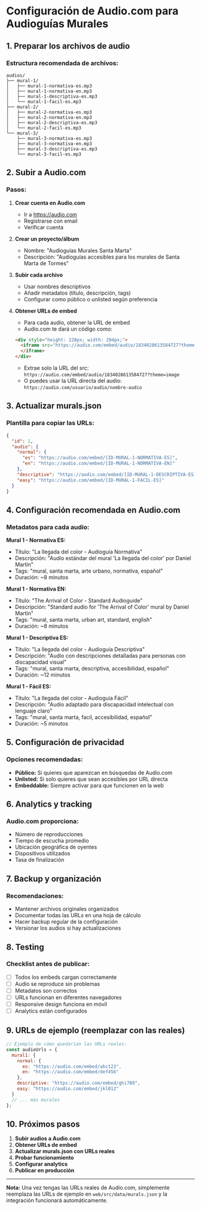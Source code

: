 # Configuración de Audio.com para Audioguías Murales

## 1. Preparar los archivos de audio

### Estructura recomendada de archivos:
```
audios/
├── mural-1/
│   ├── mural-1-normativa-es.mp3
│   ├── mural-1-normativa-en.mp3
│   ├── mural-1-descriptiva-es.mp3
│   └── mural-1-facil-es.mp3
├── mural-2/
│   ├── mural-2-normativa-es.mp3
│   ├── mural-2-normativa-en.mp3
│   ├── mural-2-descriptiva-es.mp3
│   └── mural-2-facil-es.mp3
└── mural-3/
    ├── mural-3-normativa-es.mp3
    ├── mural-3-normativa-en.mp3
    ├── mural-3-descriptiva-es.mp3
    └── mural-3-facil-es.mp3
```

## 2. Subir a Audio.com

### Pasos:
1. **Crear cuenta en Audio.com**
   - Ir a https://audio.com
   - Registrarse con email
   - Verificar cuenta

2. **Crear un proyecto/álbum**
   - Nombre: "Audioguías Murales Santa Marta"
   - Descripción: "Audioguías accesibles para los murales de Santa Marta de Tormes"

3. **Subir cada archivo**
   - Usar nombres descriptivos
   - Añadir metadatos (título, descripción, tags)
   - Configurar como público o unlisted según preferencia

4. **Obtener URLs de embed**
   - Para cada audio, obtener la URL de embed
   - Audio.com te dará un código como:
   ```html
   <div style="height: 228px; width: 204px;">
     <iframe src="https://audio.com/embed/audio/1834028613584727?theme=image"...>
     </iframe>
   </div>
   ```
   - Extrae solo la URL del src: `https://audio.com/embed/audio/1834028613584727?theme=image`
   - O puedes usar la URL directa del audio: `https://audio.com/usuario/audio/nombre-audio`

## 3. Actualizar murals.json

### Plantilla para copiar las URLs:

```json
{
  "id": 1,
  "audio": {
    "normal": {
      "es": "https://audio.com/embed/[ID-MURAL-1-NORMATIVA-ES]",
      "en": "https://audio.com/embed/[ID-MURAL-1-NORMATIVA-EN]"
    },
    "descriptive": "https://audio.com/embed/[ID-MURAL-1-DESCRIPTIVA-ES]",
    "easy": "https://audio.com/embed/[ID-MURAL-1-FACIL-ES]"
  }
}
```

## 4. Configuración recomendada en Audio.com

### Metadatos para cada audio:

**Mural 1 - Normativa ES:**
- Título: "La llegada del color - Audioguía Normativa"
- Descripción: "Audio estándar del mural 'La llegada del color' por Daniel Martín"
- Tags: "mural, santa marta, arte urbano, normativa, español"
- Duración: ~8 minutos

**Mural 1 - Normativa EN:**
- Título: "The Arrival of Color - Standard Audioguide"
- Descripción: "Standard audio for 'The Arrival of Color' mural by Daniel Martín"
- Tags: "mural, santa marta, urban art, standard, english"
- Duración: ~8 minutos

**Mural 1 - Descriptiva ES:**
- Título: "La llegada del color - Audioguía Descriptiva"
- Descripción: "Audio con descripciones detalladas para personas con discapacidad visual"
- Tags: "mural, santa marta, descriptiva, accesibilidad, español"
- Duración: ~12 minutos

**Mural 1 - Fácil ES:**
- Título: "La llegada del color - Audioguía Fácil"
- Descripción: "Audio adaptado para discapacidad intelectual con lenguaje claro"
- Tags: "mural, santa marta, facil, accesibilidad, español"
- Duración: ~5 minutos

## 5. Configuración de privacidad

### Opciones recomendadas:
- **Público:** Si quieres que aparezcan en búsquedas de Audio.com
- **Unlisted:** Si solo quieres que sean accesibles por URL directa
- **Embeddable:** Siempre activar para que funcionen en la web

## 6. Analytics y tracking

### Audio.com proporciona:
- Número de reproducciones
- Tiempo de escucha promedio
- Ubicación geográfica de oyentes
- Dispositivos utilizados
- Tasa de finalización

## 7. Backup y organización

### Recomendaciones:
- Mantener archivos originales organizados
- Documentar todas las URLs en una hoja de cálculo
- Hacer backup regular de la configuración
- Versionar los audios si hay actualizaciones

## 8. Testing

### Checklist antes de publicar:
- [ ] Todos los embeds cargan correctamente
- [ ] Audio se reproduce sin problemas
- [ ] Metadatos son correctos
- [ ] URLs funcionan en diferentes navegadores
- [ ] Responsive design funciona en móvil
- [ ] Analytics están configurados

## 9. URLs de ejemplo (reemplazar con las reales)

```javascript
// Ejemplo de cómo quedarían las URLs reales:
const audioUrls = {
  mural1: {
    normal: {
      es: "https://audio.com/embed/abc123",
      en: "https://audio.com/embed/def456"
    },
    descriptive: "https://audio.com/embed/ghi789",
    easy: "https://audio.com/embed/jkl012"
  }
  // ... más murales
};
```

## 10. Próximos pasos

1. **Subir audios a Audio.com**
2. **Obtener URLs de embed**
3. **Actualizar murals.json con URLs reales**
4. **Probar funcionamiento**
5. **Configurar analytics**
6. **Publicar en producción**

---

**Nota:** Una vez tengas las URLs reales de Audio.com, simplemente reemplaza las URLs de ejemplo en `web/src/data/murals.json` y la integración funcionará automáticamente.
